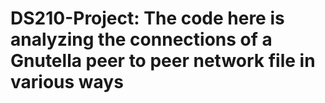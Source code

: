 # DS210-Project: The code here is analyzing the connections of a Gnutella peer to peer network file in various ways

